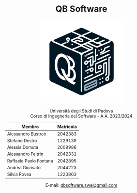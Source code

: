 

<h1 align="center">QB Software </h1>

<p align="center">
    <img src="site/imgs/qb-logo-rounded.png" style="width:275px;height:auto">
</p>



<p align="center">
  Università degli Studi di Padova
    <br>
  Corso di Ingegneria del Software -  A.A. 2023/2024
</p>
  
<div align="center">

  | Membro            | Matricola    
|------------       |-----------   
Alessandro Bustreo      | 2042383       |
Stefano Destro        | 1229139       | 
Alessia Domuta | 2009986       | 
Alessandro Feltrin| 2042331       | 
Raffaele Paolo Fontana       | 2042895 | 
Andrea Giurisato      | 2044223       | 
Silvia Rovea         | 1223863       | 

E-mail: qbsoftware.swe@gmail.com


</div>
